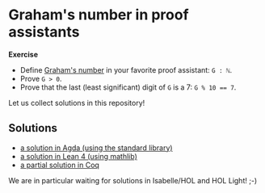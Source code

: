 # Graham's number in proof assistants

**Exercise**
- Define [Graham's number](https://en.wikipedia.org/wiki/Graham%27s_number) in your favorite proof assistant: `G : ℕ`.
- Prove `G > 0`.
- Prove that the last (least significant) digit of `G` is a 7: `G % 10 == 7`.

Let us collect solutions in this repository!


## Solutions

- [a solution in Agda (using the standard library)](solutions/agda-with-stdlib/grahams-number.agda)
- [a solution in Lean 4 (using mathlib)](solutions/lean-with-mathlib/LeanWithMathlib.lean)
- [a partial solution in Coq](solutions/Coq/grahams-number.v)

We are in particular waiting for solutions in Isabelle/HOL and HOL Light! ;-)

